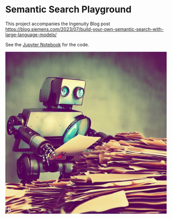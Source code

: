 # Semantic Search Playground


This project accompanies the Ingenuity Blog post https://blog.siemens.com/2023/07/build-your-own-semantic-search-with-large-language-models/

See the [Jupyter Notebook](semantic_search_playground.ipynb) for the code.

![alt text](robot_searching_documents.png "Robot searching documents")

